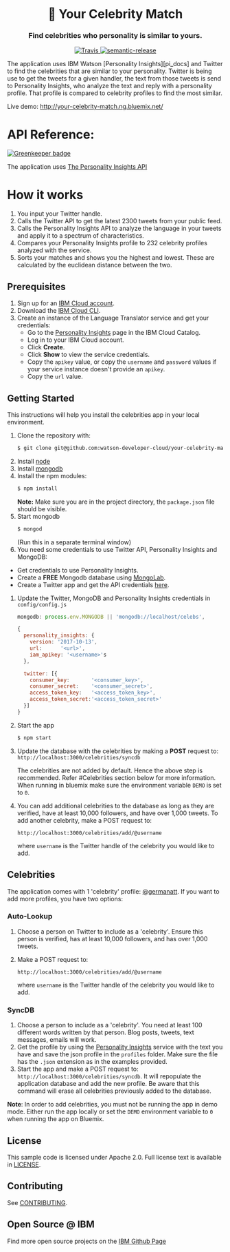 <h1 align="center" style="border-bottom: none;">🚀 Your Celebrity Match</h1>
<h3 align="center">Find celebrities who personality is similar to yours.
</h3>
<p align="center">
  <a href="http://travis-ci.org/watson-developer-cloud/personality-insights-nodejs">
    <img alt="Travis" src="https://travis-ci.org/watson-developer-cloud/personality-insights-nodejs.svg?branch=master">
  </a>
  <a href="#badge">
    <img alt="semantic-release" src="https://img.shields.io/badge/%20%20%F0%9F%93%A6%F0%9F%9A%80-semantic--release-e10079.svg">
  </a>
</p>
</p>
The application uses IBM Watson [Personality Insights][pi_docs] and Twitter to find the celebrities that are similar to your personality. Twitter is being use to get the tweets for a given handler, the text from those tweets is send to Personality Insights, who analyze the text and reply with a personality profile. That profile is compared to celebrity profiles to find the most similar.

Live demo: http://your-celebrity-match.ng.bluemix.net/

# API Reference:

[![Greenkeeper badge](https://badges.greenkeeper.io/watson-developer-cloud/your-celebrity-match.svg)](https://greenkeeper.io/)

The application uses [The Personality Insights API](https://www.ibm.com/watson/developercloud/personality-insights/api/v2/)

# How it works

 1. You input your Twitter handle.
 1. Calls the Twitter API to get the latest 2300 tweets from your public feed.
 1. Calls the Personality Insights API to analyze the language in your tweets and apply it to a spectrum of characteristics.
 1. Compares your Personality Insights profile to 232 celebrity profiles analyzed with the service.
 1. Sorts your matches and shows you the highest and lowest. These are calculated by the euclidean distance between the two.

## Prerequisites

1. Sign up for an [IBM Cloud account](https://console.bluemix.net/registration/).
1. Download the [IBM Cloud CLI](https://console.bluemix.net/docs/cli/index.html#overview).
1. Create an instance of the Language Translator service and get your credentials:
    - Go to the [Personality Insights](https://console.bluemix.net/catalog/services/personality-insights) page in the IBM Cloud Catalog.
    - Log in to your IBM Cloud account.
    - Click **Create**.
    - Click **Show** to view the service credentials.
    - Copy the `apikey` value, or copy the `username` and `password` values if your service instance doesn't provide an `apikey`.
    - Copy the `url` value.


## Getting Started

This instructions will help you install the celebrities app in your local environment.

1. Clone the repository with:
    ```sh
    $ git clone git@github.com:watson-developer-cloud/your-celebrity-match.git
    ```
1. Install [node][node]
1. Install [mongodb][mongodb]
1. Install the npm modules:
    ```sh
    $ npm install
    ```
    **Note:** Make sure you are in the project directory, the `package.json` file should be visible.
1. Start mongodb
    ```sh
    $ mongod
    ```
    (Run this in a separate terminal window)
1. You need some credentials to use Twitter API, Personality Insights and MongoDB:
  - Get credentials to use Personality Insights.
  - Create a **FREE** Mongodb database using [MongoLab](https://mlab.com/).  
  - Create a Twitter app and get the API credentials [here][twitter_app].
1. Update the Twitter, MongoDB and Personality Insights credentials in `config/config.js`

    ```js
    mongodb: process.env.MONGODB || 'mongodb://localhost/celebs',

    {
      personality_insights: {
        version: '2017-10-13',
        url:      '<url>',
        iam_apikey: '<username>'s
      },

      twitter: [{
        consumer_key:       '<consumer_key>',
        consumer_secret:    '<consumer_secret>',
        access_token_key:   '<access_token_key>',
        access_token_secret:'<access_token_secret>'
      }]
    }
    ```

1. Start the app

    ```sh
    $ npm start
    ```

1. Update the database with the celebrities by making a **POST** request to:
    `http://localhost:3000/celebrities/syncdb`

    The celebrities are not added by default. Hence the above step is recommended. Refer #Celebrities section below for more information.
    When running in bluemix make sure the environment variable `DEMO` is set to `0`.
1. You can add additional celebrities to the database as long as they are verified, have at least 10,000 followers, and have over 1,000 tweets. To add another celebrity, make a POST request to:

	```
	http://localhost:3000/celebrities/add/@username
	```
	where `username` is the Twitter handle of the celebrity you would like to add.


## Celebrities
  The application comes with 1 'celebrity' profile: [@germanatt][german_twitter]. If you want to add more profiles, you have two options:

### Auto-Lookup
1. 	Choose a person on Twitter to include as a 'celebrity'. Ensure this person is verified, has at least 10,000 followers, and has over 1,000 tweets.
2. Make a POST request to:

	```
	http://localhost:3000/celebrities/add/@username
	```
	where `username` is the Twitter handle of the celebrity you would like to add.

### SyncDB
  1. Choose a person to include as a 'celebrity'. You need at least 100 different words written by that person. Blog posts, tweets, text messages, emails will work.
  1. Get the profile by using the [Personality Insights][pi_docs] service with the text you have and save the json profile in the `profiles` folder. Make sure the file has the `.json` extension as in the examples provided.
  1. Start the app and make a POST request to: `http://localhost:3000/celebrities/syncdb`. It will repopulate the application database and add the new profile. Be aware that this command will erase all celebrities previously added to the database.

**Note**: In order to add celebrities, you must not be running the app in demo mode. Either run the app locally or set the `DEMO` environment variable to `0` when running the app on Bluemix.

## License

  This sample code is licensed under Apache 2.0. Full license text is available in [LICENSE](LICENSE).

## Contributing

  See [CONTRIBUTING](CONTRIBUTING.md).

## Open Source @ IBM
  Find more open source projects on the [IBM Github Page](http://ibm.github.io/)

[bluemix]: https://console.ng.bluemix.net/
[node]: http://nodejs.org/
[mongodb]: http://docs.mongodb.org/manual/installation/
[twitter_app]: https://apps.twitter.com/app/new
[german_twitter]: https://twitter.com/germanatt
[pi_docs]: https://console.bluemix.net/docs/services/personality-insights/index.html
[vcap_environment]: https://console.bluemix.net/docs/services/watson/getting-started-variables.html
